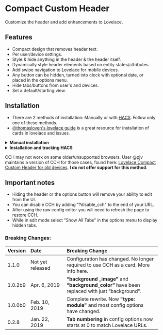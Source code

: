 # Compact Custom Header
Customize the header and add enhancements to Lovelace.

## Features

* Compact design that removes header text.
* Per user/device settings.
* Style & hide anything in the header & the header itself.
* Dynamically style header elements based on entity states/attributes.
* Add swipe navigation to Lovelace for mobile devices.
* Any button can be hidden, turned into clock with optional date, or placed in the options menu.
* Hide tabs/buttons from user's and devices.
* Set a default/starting view.

## Installation

* There are 2 methods of installation: Manually or with [HACS](https://github.com/custom-components/hacs). Follow only one of these methods.
* [@thomasloven's lovelace guide](https://github.com/thomasloven/hass-config/wiki/Lovelace-Plugins) is a great resource for installation of cards in lovelace and issues.

<details>
  <summary><b>Manual installation</b></summary>

1. Install by copying both .js files to `www/custom-lovelace/compact-custom-header/`. [Be sure you're using the raw files from github](https://github.com/thomasloven/hass-config/wiki/Lovelace-Plugins#2-download-the-plugin).

2. Add the code below in ui-lovelace.yaml (yaml mode) or by using the "Raw Config" editor while "Configuring UI" (storage mode). When updating be sure add to the version number at the end of this code.

```yaml
resources:
  - url: /local/custom-lovelace/compact-custom-header/compact-custom-header.js?v=0.0.1
    type: module
```
3. Refresh the page.
</details>
<details>
  <summary><b>Installation and tracking HACS</b></summary>

1. In the HACS store search for "CCH" or "compact-custom-header" and install.

2. Configure Lovelace to load CCH:

```yaml
resources:
  - url: /community_plugin/compact-custom-header/compact-custom-header.js
    type: module
```

3. Refresh the page.
</details>


CCH may not work on some older/unsupported browsers. User @pjv maintains a version of CCH for those cases, found here: [Lovelace Compact Custom Header for old devices](https://gist.github.com/pjv/521073b982e37418339afbf420691310). **I do not offer support for this method**.


## Important notes

* Hiding the header or the options button will remove your ability to edit from the UI.
* You can disable CCH by adding "?disable_cch" to the end of your URL.
* After using the raw config editor you will need to refresh the page to restore CCH.
* While in edit mode select "Show All Tabs" in the options menu to display hidden tabs.

### Breaking Changes:

|Version|Date&nbsp;&nbsp;&nbsp;&nbsp;&nbsp;&nbsp;&nbsp;&nbsp;&nbsp;&nbsp;&nbsp;&nbsp;&nbsp;&nbsp;|Breaking Change|
|:-|:-|:-|
|1.1.0|Not yet released| Configuration has changed. No longer required to use CCH as a card. More info here.
|1.0.2b9|Apr. 6, 2019|**“background _image”** and **“background_color”** have been replaced with just “background”.
|1.0.0b0|Feb. 10, 2019|Complete rewrite. Now **"type: module"** and most config options have changed.
|0.2.8|Jan. 22, 2019|**Tab numbering** in config options now starts at 0 to match Lovelace URLs.
